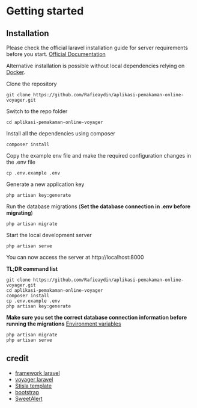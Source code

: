
# Getting started

## Installation

Please check the official laravel installation guide for server requirements before you start. [Official Documentation](https://laravel.com/docs/5.4/installation#installation)

Alternative installation is possible without local dependencies relying on [Docker](#docker). 

Clone the repository

    git clone https://github.com/Rafieaydin/aplikasi-pemakaman-online-voyager.git

Switch to the repo folder

    cd aplikasi-pemakaman-online-voyager

Install all the dependencies using composer

    composer install

Copy the example env file and make the required configuration changes in the .env file

    cp .env.example .env

Generate a new application key

    php artisan key:generate

Run the database migrations (**Set the database connection in .env before migrating**)

    php artisan migrate

Start the local development server

    php artisan serve

You can now access the server at http://localhost:8000

**TL;DR command list**

    git clone https://github.com/Rafieaydin/aplikasi-pemakaman-online-voyager.git
    cd aplikasi-pemakaman-online-voyager
    composer install
    cp .env.example .env
    php artisan key:generate
    
**Make sure you set the correct database connection information before running the migrations** [Environment variables](#environment-variables)

    php artisan migrate
    php artisan serve

## credit
- [framework laravel](https://laravel.com/)
- [voyager laravel](https://voyager.devdojo.com/)
- [Stisla template](https://getstisla.com/)
- [bootstrap](https://getbootstrap.com/docs/4.6/getting-started/introduction/)
- [SweetAlert](https://sweetalert2.github.io/)



